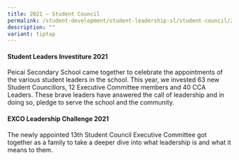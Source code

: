 ```yaml
---
title: 2021 – Student Council
permalink: /student-development/student-leadership-sl/student-council/2021-student-council/
description: ""
variant: tiptap
---
```

<h4><strong>Student Leaders Investiture 2021</strong></h4>
<p>Peicai Secondary School came together to celebrate the appointments of
the various student leaders in the school. This year, we invested 63 new
Student Councillors, 12 Executive Committee members and 40 CCA Leaders.
These brave leaders have answered the call of leadership and in doing so,
pledge to serve the school and the community.&nbsp;</p>
<h4><strong>EXCO Leadership Challenge 2021</strong></h4>
<p>The newly appointed 13th Student Council Executive Committee got together
as a family to take a deeper dive into what leadership is and what it means
to them.</p>
<p></p>